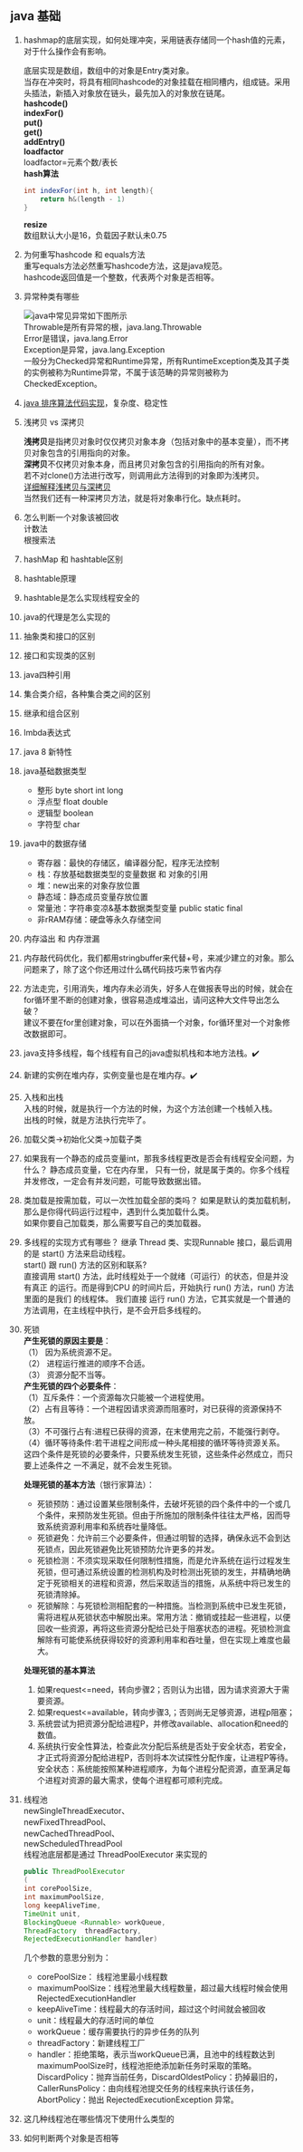 ## java 基础  

1. hashmap的底层实现，如何处理冲突，采用链表存储同一个hash值的元素，对于什么操作会有影响。

	底层实现是数组，数组中的对象是Entry类对象。  
	当存在冲突时，将具有相同hashcode的对象挂载在相同槽内，组成链。采用头插法，新插入对象放在链头，最先加入的对象放在链尾。  
	**hashcode()**  
	**indexFor()**  
	**put()**  
	**get()**  
	**addEntry()**  
	**loadfactor**  
	loadfactor=元素个数/表长  
	**hash算法**  

	```java
	int indexFor(int h, int length){
		return h&(length - 1)	
	}
	```
	**resize**  
	数组默认大小是16，负载因子默认未0.75  

2. 为何重写hashcode 和 equals方法  
	重写equals方法必然重写hashcode方法，这是java规范。  
	hashcode返回值是一个整数，代表两个对象是否相等。  


3. 异常种类有哪些
	
	![java中常见异常如下图所示](img/exception_1.jpg)  
	Throwable是所有异常的根，java.lang.Throwable  
	Error是错误，java.lang.Error  
	Exception是异常，java.lang.Exception  
	一般分为Checked异常和Runtime异常，所有RuntimeException类及其子类的实例被称为Runtime异常，不属于该范畴的异常则被称为CheckedException。


4. [java 排序算法代码实现](http://www.cnblogs.com/wolf-sun/p/4312475.html)，复杂度、稳定性

5. 浅拷贝 vs 深拷贝

	**浅拷贝**是指拷贝对象时仅仅拷贝对象本身（包括对象中的基本变量），而不拷贝对象包含的引用指向的对象。  
	**深拷贝**不仅拷贝对象本身，而且拷贝对象包含的引用指向的所有对象。  
	若不对clone()方法进行改写，则调用此方法得到的对象即为浅拷贝。  
	[详细解释浅拷贝与深拷贝](http://www.cnblogs.com/shuaiwhu/archive/2010/12/14/2065088.html)  
	当然我们还有一种深拷贝方法，就是将对象串行化。缺点耗时。

6. 怎么判断一个对象该被回收  
	计数法  
	根搜索法

7. hashMap 和 hashtable区别
8. hashtable原理
9. hashtable是怎么实现线程安全的
8. java的代理是怎么实现的
9. 抽象类和接口的区别
10. 接口和实现类的区别
10. java四种引用
11. 集合类介绍，各种集合类之间的区别
12. 继承和组合区别
13. lmbda表达式
14. java 8 新特性
15. java基础数据类型 
	- 整形 byte	short	int		long  
	- 浮点型	float	double  
	- 逻辑型 boolean  
	- 字符型	char  
16. java中的数据存储  

	- 寄存器：最快的存储区，编译器分配，程序无法控制
	- 栈：存放基础数据类型的变量数据 和 对象的引用  
	- 堆：new出来的对象存放位置
	- 静态域：静态成员变量存放位置  
	- 常量池：字符串变凉&基本数据类型变量 public static final  
	- 非rRAM存储：硬盘等永久存储空间
20. 内存溢出 和 内存泄漏
21. 内存敲代码优化，我们都用stringbuffer来代替+号，来减少建立的对象。那么问题来了，除了这个你还用过什么碼代码技巧来节省内存 
22. 方法走完，引用消失，堆内存未必消失，好多人在做报表导出的时候，就会在for循环里不断的创建对象，很容易造成堆溢出，请问这种大文件导出怎么破？  
  建议不要在for里创建对象，可以在外面搞一个对象，for循环里对一个对象修改数据即可。
23. java支持多线程，每个线程有自己的java虚拟机栈和本地方法栈。✔️
24. 新建的实例在堆内存，实例变量也是在堆内存。✔️
25. 入栈和出栈  
	入栈的时候，就是执行一个方法的时候，为这个方法创建一个栈帧入栈。  
	出栈的时候，就是方法执行完毕了。  
26. 加载父类->初始化父类->加载子类  
27. 如果我有一个静态的成员变量int，那我多线程更改是否会有线程安全问题，为什么？
	静态成员变量，它在内存里， 只有一份，就是属于类的。你多个线程并发修改，一定会有并发问题，可能导致数据出错。 
28. 类加载是按需加载，可以一次性加载全部的类吗？
	如果是默认的类加载机制，那么是你得代码运行过程中，遇到什么类加载什么类。  
	如果你要自己加载类，那么需要写自己的类加载器。  
29. 多线程的实现方式有哪些？
    继承 Thread 类、实现Runnable 接口，最后调用 的是 start() 方法来启动线程。  
    start() 跟 run() 方法的区别和联系?  
    直接调用 start() 方法，此时线程处于一个就绪（可运行）的状态，但是并没有真正	的运行。而是得到CPU 的时间片后，开始执行 run() 方法，run() 方法里面的是我们	的线程体。
	我们直接 运行 run() 方法，它其实就是一个普通的方法调用，在主线程中执行，是不会开启多线程的。
30. 死锁   
	**产生死锁的原因主要是**：  
（1） 因为系统资源不足。  
（2） 进程运行推进的顺序不合适。  
（3） 资源分配不当等。   
    **产生死锁的四个必要条件**：  
（1）互斥条件：一个资源每次只能被一个进程使用。  
（2）占有且等待：一个进程因请求资源而阻塞时，对已获得的资源保持不放。   
（3）不可强行占有:进程已获得的资源，在末使用完之前，不能强行剥夺。  
（4）循环等待条件:若干进程之间形成一种头尾相接的循环等待资源关系。   
这四个条件是死锁的必要条件，只要系统发生死锁，这些条件必然成立，而只要上述条件之
一不满足，就不会发生死锁。 
 
	**处理死锁的基本方法**（银行家算法）：

	- 死锁预防：通过设置某些限制条件，去破坏死锁的四个条件中的一个或几个条件，来预防发生死锁。但由于所施加的限制条件往往太严格，因而导致系统资源利用率和系统吞吐量降低。
	- 死锁避免：允许前三个必要条件，但通过明智的选择，确保永远不会到达死锁点，因此死锁避免比死锁预防允许更多的并发。
	- 死锁检测：不须实现采取任何限制性措施，而是允许系统在运行过程发生死锁，但可通过系统设置的检测机构及时检测出死锁的发生，并精确地确定于死锁相关的进程和资源，然后采取适当的措施，从系统中将已发生的死锁清除掉。
	- 死锁解除：与死锁检测相配套的一种措施。当检测到系统中已发生死锁，需将进程从死锁状态中解脱出来。常用方法：撤销或挂起一些进程，以便回收一些资源，再将这些资源分配给已处于阻塞状态的进程。死锁检测盒解除有可能使系统获得较好的资源利用率和吞吐量，但在实现上难度也最大。

	**处理死锁的基本算法**    
	1. 如果request<=need，转向步骤2；否则认为出错，因为请求资源大于需要资源。
	2. 如果request<=available，转向步骤3,；否则尚无足够资源，进程p阻塞；
	3. 系统尝试为把资源分配给进程P，并修改available、allocation和need的数值。
	4. 系统执行安全性算法，检查此次分配后系统是否处于安全状态，若安全，才正式将资源分配给进程P，否则将本次试探性分配作废，让进程P等待。  
	安全状态：系统能按照某种进程顺序，为每个进程分配资源，直至满足每个进程对资源的最大需求，使每个进程都可顺利完成。
	
31. 线程池  
    newSingleThreadExecutor、  
    newFixedThreadPool、  
    newCachedThreadPool、  
    newScheduledThreadPool  
线程池底层都是通过 ThreadPoolExecutor 来实现的

	```java
	public ThreadPoolExecutor
	( 
	int corePoolSize,                          
	int maximumPoolSize,                         
	long keepAliveTime,                           
	TimeUnit unit,             
	BlockingQueue <Runnable> workQueue,                     
	ThreadFactory  threadFactory,              
	RejectedExecutionHandler handler)
	```
	几个参数的意思分别为：

	- corePoolSize： 线程池里最小线程数
	- maximumPoolSize：线程池里最大线程数量，超过最大线程时候会使用 RejectedExecutionHandler
	- keepAliveTime：线程最大的存活时间，超过这个时间就会被回收
	- unit：线程最大的存活时间的单位
	- workQueue：缓存需要执行的异步任务的队列
	- threadFactory：新建线程工厂
	- handler：拒绝策略，表示当workQueue已满，且池中的线程数达到maximumPoolSize时，线程池拒绝添加新任务时采取的策略。DiscardPolicy：抛弃当前任务，DiscardOldestPolicy：扔掉最旧的，CallerRunsPolicy：由向线程池提交任务的线程来执行该任务，AbortPolicy：抛出 RejectedExecutionException 异常。
32. 这几种线程池在哪些情况下使用什么类型的
33. 如何判断两个对象是否相等